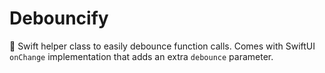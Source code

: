 # Debouncify
🔂 Swift helper class to easily debounce function calls. Comes with SwiftUI `onChange` implementation that adds an extra `debounce` parameter.
